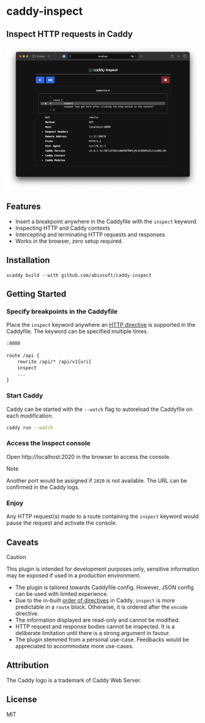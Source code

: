 # caddy-inspect

## Inspect HTTP requests in Caddy

![Screenshot](screenshot.png)

## Features

- Insert a breakpoint anywhere in the Caddyfile with the `inspect` keyword.
- Inspecting HTTP and Caddy contexts
- Intercepting and terminating HTTP requests and responses
- Works in the browser, zero setup required.

## Installation

```
xcaddy build --with github.com/abiosoft/caddy-inspect
```

## Getting Started

### Specify breakpoints in the Caddyfile

Place the `inspect` keyword anywhere an [HTTP directive](https://caddyserver.com/docs/caddyfile/directives#caddyfile-directives) is supported in the Caddyfile. The keyword can be specified multiple times.

```caddy
:8080

route /api {
    rewrite /api/* /api/v1{uri}
    inspect
    ...
}
```

### Start Caddy

Caddy can be started with the `--watch` flag to autoreload the Caddyfile on each modification.

```sh
caddy run --watch
```

### Access the Inspect console

Open http://localhost:2020 in the browser to access the console.

> [!NOTE]
> Another port would be assigned if `2020` is not available.
> The URL can be confirmed in the Caddy logs.

### Enjoy

Any HTTP request(s) made to a route containing the `inspect` keyword would pause the request and activate the console.

## Caveats

> [!CAUTION]
> This plugin is intended for development purposes only, sensitive information may be exposed if used in a production environment.

- The plugin is tailored towards Caddyfile config. However, JSON config can be used with limited experience.
- Due to the in-built [order of directives](https://caddyserver.com/docs/caddyfile/directives#directive-order) in Caddy, `inspect` is more predictable in a `route` block. Otherwise, it is ordered after the `encode` directive.
- The information displayed are read-only and cannot be modified.
- HTTP request and response bodies cannot be inspected. It is a deliberate limitation until there is a strong argument in favour.
- The plugin stemmed from a personal use-case. Feedbacks would be appreciated to accommodate more use-cases.

## Attribution

The Caddy logo is a trademark of Caddy Web Server.

## License

MIT
